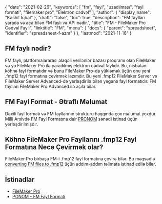 {
  "date": "2021-02-26",
  "keywords": [
"fm",
"fayl",
"uzadılması",
"fayl formatı",
"filemaker pro",
"Elektron cədvəl"
],
  "author": {
    "display_name": "Kashif Iqbal"
},
  "draft": "false",
  "toc": true,
  "description": "FM faylları yarada və aça bilən FM faylı və API nədir.",
  "title": "FM - FileMaker Pro Cədvəl Faylı",
  "linktitle": "FM",
  "menu": {
    "docs": {
      "parent": "spreadsheet",
      "identifier": "spreadsheet-f-azm"
}
},
  "lastmod": "2021-11-16"
}

## FM faylı nədir?

FM faylı, platformalararası əlaqəli verilənlər bazası proqramı olan FileMaker və ya FileMaker Pro ilə yaradılmış elektron cədvəl faylıdır. Bu, nisbətən köhnə fayl formatıdır və bunu FileMaker Pro-da yükləmək üçün onu yeni .fmp12 fayl formatına çevirmək lazımdır. Bu yeni .fmp12 FileMaker Server və FileMaker Server Advanced-də yerləşdirilə bilən yeganə fayl formatıdır. FM faylları FileMaker Pro Advanced ilə açıla bilər.

## FM Fayl Format - Ətraflı Məlumat

Daxili fayl formatı və FM fayllarının strukturu haqqında çox məlumat yoxdur. Milli Arxivdə FM Fayl Formatına dair [PRONOM](https://www.nationalarchives.gov.uk/PRONOM/fmt/1059) sənədi istinad üçün yerləşdirilmişdir.

## Köhnə FileMaker Pro Fayllarını .fmp12 Fayl Formatına Necə Çevirmək olar?

FileMaker Pro birbaşa FM-i .fmp12 fayl formatına çevirə bilər. Bu məqsədlə [converting FM files to .fmp12](https://support.claris.com/s/article/Converting-older-FileMaker-Pro-files-to-the-fmp12-file-format-1503693002275?language=en_US) üçün addım-addım təlimata istinad edilə bilər.

## İstinadlar

 * [FileMaker Pro](https://www.claris.com/filemaker/)
 * [PONOM - FM Fayl Formatı](https://www.nationalchives.gov.uk/PONOM/fmt/1059)

